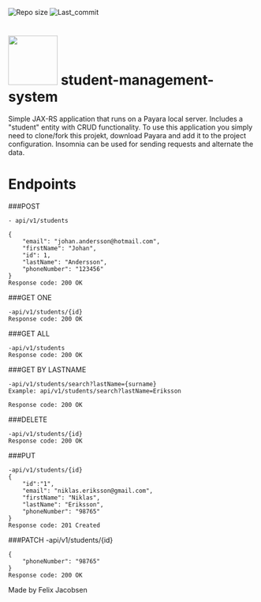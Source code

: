 ![Repo size](https://img.shields.io/github/repo-size/FelixJacobsen/student-management-system)
![Last_commit](https://img.shields.io/github/last-commit/FelixJacobsen/student-management-system)
# <img src="https://user-images.githubusercontent.com/89127725/154549539-4ac9c2e2-9207-4d80-bace-1425452fc839.svg" width="100" height="100"> student-management-system

Simple JAX-RS application that runs on a Payara local server. Includes a "student" entity with CRUD functionality.
To use this application you simply need to clone/fork this projekt, download Payara and add it to the project configuration. Insomnia can be used for sending requests and alternate the data. 


# Endpoints
###POST
```
- api/v1/students

{
	"email": "johan.andersson@hotmail.com",
	"firstName": "Johan",
	"id": 1,
	"lastName": "Andersson",
	"phoneNumber": "123456"
}
Response code: 200 OK
```
###GET ONE
```
-api/v1/students/{id}
Response code: 200 OK
```
###GET ALL
```
-api/v1/students
Response code: 200 OK
```

###GET BY LASTNAME
```
-api/v1/students/search?lastName={surname}
Example: api/v1/students/search?lastName=Eriksson

Response code: 200 OK
```


###DELETE
```
-api/v1/students/{id}
Response code: 200 OK
```
###PUT
```
-api/v1/students/{id}
{
	"id":"1",
	"email": "niklas.eriksson@gmail.com",
	"firstName": "Niklas",
	"lastName": "Eriksson",
	"phoneNumber": "98765"
}
Response code: 201 Created	
```

###PATCH
-api/v1/students/{id}
```
{
    "phoneNumber": "98765"
}
Response code: 200 OK
```



Made by Felix Jacobsen
